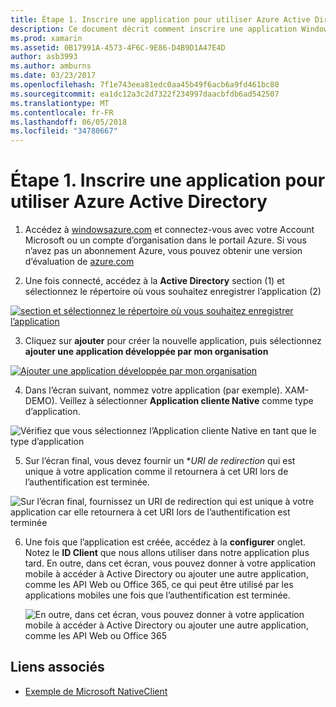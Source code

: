 ```yaml
---
title: Étape 1. Inscrire une application pour utiliser Azure Active Directory
description: Ce document décrit comment inscrire une application Windows Azure avec Azure Active Directory pour qu’il peut être accessible en toute sécurité par les clients mobiles.
ms.prod: xamarin
ms.assetid: 0B17991A-4573-4F6C-9E86-D4B9D1A47E4D
author: asb3993
ms.author: amburns
ms.date: 03/23/2017
ms.openlocfilehash: 7f1e743eea81edc0aa45b49f6acb6a9fd461bc80
ms.sourcegitcommit: ea1dc12a3c2d7322f234997daacbfdb6ad542507
ms.translationtype: MT
ms.contentlocale: fr-FR
ms.lasthandoff: 06/05/2018
ms.locfileid: "34780667"
---
```

# <a name="step-1-register-an-app-to-use-azure-active-directory"></a>Étape 1. Inscrire une application pour utiliser Azure Active Directory

1. Accédez à [windowsazure.com](https://manage.windowsazure.com) et connectez-vous avec votre Account Microsoft ou un compte d’organisation dans le portail Azure. Si vous n’avez pas un abonnement Azure, vous pouvez obtenir une version d’évaluation de [azure.com](http://www.azure.com)

2. Une fois connecté, accédez à la **Active Directory** section (1) et sélectionnez le répertoire où vous souhaitez enregistrer l’application (2)

  [ ![](register-images/01.-active-directory-in-azure-portal-sml.jpg "section et sélectionnez le répertoire où vous souhaitez enregistrer l’application")](register-images/01.-active-directory-in-azure-portal.jpg#lightbox)

3. Cliquez sur **ajouter** pour créer la nouvelle application, puis sélectionnez **ajouter une application développée par mon organisation**

  [ ![](register-images/02.-add-new-application-sml.jpg "Ajouter une application développée par mon organisation")](register-images/02.-add-new-application.jpg#lightbox)

4. Dans l’écran suivant, nommez votre application (par exemple). XAM-DEMO).
  Veillez à sélectionner **Application cliente Native** comme type d’application.

  ![](register-images/03.-app-name.jpg "Vérifiez que vous sélectionnez l’Application cliente Native en tant que le type d’application")

5. Sur l’écran final, vous devez fournir un **URI de redirection* qui est unique à votre application comme il retournera à cet URI lors de l’authentification est terminée.

  ![](register-images/04.-app-redirect.jpg "Sur l’écran final, fournissez un URI de redirection qui est unique à votre application car elle retournera à cet URI lors de l’authentification est terminée")

6. Une fois que l’application est créée, accédez à la **configurer** onglet. Notez le **ID Client** que nous allons utiliser dans notre application plus tard. En outre, dans cet écran, vous pouvez donner à votre application mobile à accéder à Active Directory ou ajouter une autre application, comme les API Web ou Office 365, ce qui peut être utilisé par les applications mobiles une fois que l’authentification est terminée.

    ![](register-images/05.-configure.jpg "En outre, dans cet écran, vous pouvez donner à votre application mobile à accéder à Active Directory ou ajouter une autre application, comme les API Web ou Office 365")



## <a name="related-links"></a>Liens associés

- [Exemple de Microsoft NativeClient](https://github.com/AzureADSamples/NativeClient-MultiTarget-DotNet)
